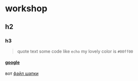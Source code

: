 # workshop
## h2
### h3
> quote text
some code like `echo`
my lovely color is `#00ff00`
#### [google](https://google.ru)
вот [файл шапки](header.txt)
